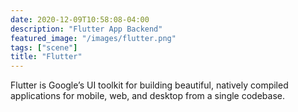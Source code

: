 ```yaml
---
date: 2020-12-09T10:58:08-04:00
description: "Flutter App Backend"
featured_image: "/images/flutter.png"
tags: ["scene"]
title: "Flutter"
---
```


Flutter is Google’s UI toolkit for building beautiful, natively compiled applications for mobile, web, and desktop from a single codebase.
